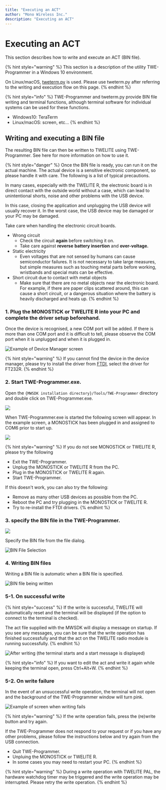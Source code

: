 ```yaml
---
title: "Executing an ACT"
author: "Mono Wireless Inc."
description: "Executing an ACT"
---
```

# Executing an ACT

This section describes how to write and execute an ACT (BIN file).

{% hint style="warning" %}
This section is a description of the utility TWE-Programmer in a Windows 10 environment.

On Linux/macOS, [tweterm.py](tweterm.py.md) is used. Please use tweterm.py after referring to the writing and execution flow on this page.
{% endhint %}

{% hint style="info" %}
TWE-Programmer and tweterm.py provide BIN file writing and terminal functions, although terminal software for individual systems can be used for these functions.

* Windows10: TeraTerm
* Linux/macOS: screen, etc...
{% endhint %}



## Writing and executing a BIN file

The resulting BIN file can then be written to TWELITE using TWE-Programmer. See here for more information on how to use it.

{% hint style="danger" %}
Once the BIN file is ready, you can run it on the actual machine. The actual device is a sensitive electronic component, so please handle it with care. The following is a list of typical precautions.

In many cases, especially with the TWELITE R, the electronic board is in direct contact with the outside world without a case, which can lead to unintentional shorts, noise and other problems with the USB device.

In this case, closing the application and unplugging the USB device will usually recover it. In the worst case, the USB device may be damaged or your PC may be damaged.

Take care when handling the electronic circuit boards.

* Wrong circuit
  * Check the circuit **again** before switching it on.
  * Take care against **reverse** **battery insertion** and **over-voltage.**
* Static electricity
  * Even voltages that are not sensed by humans can cause semiconductor failures. It is not necessary to take large measures, but simple measures such as touching metal parts before working, wristbands and special mats can be effective.
* Short circuit due to contact with metal objects
  * Make sure that there are no metal objects near the electronic board. For example, if there are paper clips scattered around, this can cause a short circuit, or a dangerous situation where the battery is heavily discharged and heats up.
{% endhint %}



### 1. Plug the MONOSTICK or TWELITE R into your PC and complete the driver setup beforehand.

Once the device is recognised, a new COM port will be added. If there is more than one COM port and it is difficult to tell, please observe the COM port when it is unplugged and when it is plugged in.

![Example of Device Manager screen](<../../.gitbook/assets/image (10).png>)

{% hint style="warning" %}
If you cannot find the device in the device manager, please try to install the driver from [FTDI](https://ftdichip.com), select the driver for FT232R.
{% endhint %}

### 2. Start TWE-Programmer.exe.

Open the `{MWSDK installation directory}/Tools/TWE-Programmer` directory and double click on TWE-Programmer.exe.

![](<../../.gitbook/assets/image (9).png>)

When TWE-Programmer.exe is started the following screen will appear. In the example screen, a MONOSTICK has been plugged in and assigned to COM6 prior to start up.

![](<../../.gitbook/assets/image (11).png>)

{% hint style="warning" %}
If you do not see MONOSTICK or TWELITE R, please try the following

* Exit the TWE-Programmer.
* Unplug the MONOSTICK or TWELITE R from the PC.
* Plug in the MONOSTICK or TWELITE R again.
* Start TWE-Programmer.

If this doesn't work, you can also try the following:

* Remove as many other USB devices as possible from the PC.
* Reboot the PC and try plugging in the MONOSTICK or TWELITE R.
* Try to re-install the FTDI drivers.
{% endhint %}

### 3. specify the BIN file in the TWE-Programmer.

![](<../../.gitbook/assets/image (12).png>)



Specify the BIN file from the file dialog.

![BIN File Selection](<../../.gitbook/assets/image (26).png>)

### 4. Writing BIN files

Writing a BIN file is automatic when a BIN file is specified.

![BIN file being written](<../../.gitbook/assets/image (15).png>)



### 5-1. On successful write

{% hint style="success" %}
If the write is successful, TWELITE will automatically reset and the terminal will be displayed (if the option to connect to the terminal is checked).

The act file supplied with the MWSDK will display a message on startup. If you see any messages, you can be sure that the write operation has finished successfully and that the act on the TWELITE radio module is running successfully.
{% endhint %}

![After writing (the terminal starts and a start message is displayed)](<../../.gitbook/assets/image (16).png>)

{% hint style="info" %}
If you want to edit the act and write it again while keeping the terminal open, press Ctrl+Alt+W.
{% endhint %}

### 5-2. On write failure

In the event of an unsuccessful write operation, the terminal will not open and the background of the TWE-Programmer window will turn pink.

![Example of screen when writing fails](<../../.gitbook/assets/image (18).png>)

{% hint style="warning" %}
If the write operation fails, press the (re)write button and try again.

If the TWE-Programmer does not respond to your request or if you have any other problems, please follow the instructions below and try again from the USB connection.

* Quit TWE-Programmer.
* Unpluing the MONOSTICK or TWELITE R.
* In some cases you may need to restart your PC.
{% endhint %}

{% hint style="warning" %}
During a write operation with TWELITE PAL, the hardware watchdog timer may be triggered and the write operation may be interrupted. Please retry the write operation.
{% endhint %}
